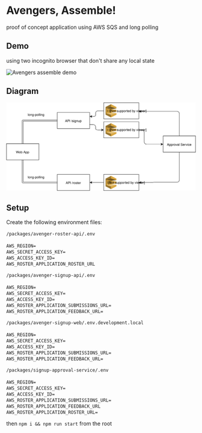 # Avengers, Assemble!

proof of concept application using AWS SQS and long polling

## Demo
using two incognito browser that don't share any local state

![Avengers assemble demo](demo.gif)

## Diagram
![Avengers assemble diagram](diagram.svg)

## Setup
Create the following environment files:

```
/packages/avenger-roster-api/.env

AWS_REGION=
AWS_SECRET_ACCESS_KEY=
AWS_ACCESS_KEY_ID=
AWS_ROSTER_APPLICATION_ROSTER_URL
```

```
/packages/avenger-signup-api/.env

AWS_REGION=
AWS_SECRET_ACCESS_KEY=
AWS_ACCESS_KEY_ID=
AWS_ROSTER_APPLICATION_SUBMISSIONS_URL=
AWS_ROSTER_APPLICATION_FEEDBACK_URL=
```

```
/packages/avenger-signup-web/.env.development.local

AWS_REGION=
AWS_SECRET_ACCESS_KEY=
AWS_ACCESS_KEY_ID=
AWS_ROSTER_APPLICATION_SUBMISSIONS_URL=
AWS_ROSTER_APPLICATION_FEEDBACK_URL=
```

```
/packages/signup-approval-service/.env

AWS_REGION=
AWS_SECRET_ACCESS_KEY=
AWS_ACCESS_KEY_ID=
AWS_ROSTER_APPLICATION_SUBMISSIONS_URL=
AWS_ROSTER_APPLICATION_FEEDBACK_URL
AWS_ROSTER_APPLICATION_ROSTER_URL=
```

then `npm i && npm run start` from the root
